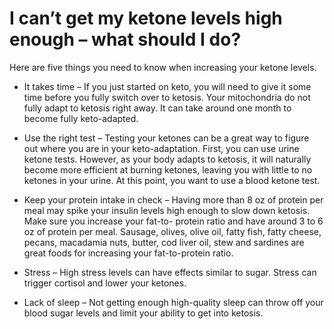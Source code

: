 # I can’t get my ketone levels high enough – what should I do?

Here are five things you need to know when increasing your ketone levels.

- It takes time – If you just started on keto, you will need to give it some time before you fully switch over to ketosis. Your mitochondria do not fully adapt to ketosis right away. It can take around one month to become fully keto-adapted.

- Use the right test – Testing your ketones can be a great way to figure out where you are in your keto-adaptation. First, you can use urine ketone tests. However, as your body adapts to ketosis, it will naturally become more efficient at burning ketones, leaving you with little to no ketones in your urine. At this point, you want to use a blood ketone test.

- Keep your protein intake in check – Having more than 8 oz of protein per meal may spike your insulin levels high enough to slow down ketosis. Make sure you increase your fat-to- protein ratio and have around 3 to 6 oz of protein per meal. Sausage, olives, olive oil, fatty fish, fatty cheese, pecans, macadamia nuts, butter, cod liver oil, stew and sardines are great foods for increasing your fat-to-protein ratio.

- Stress – High stress levels can have effects similar to sugar. Stress can trigger cortisol and lower your ketones.

- Lack of sleep – Not getting enough high-quality sleep can throw off your blood sugar levels and limit your ability to get into ketosis.